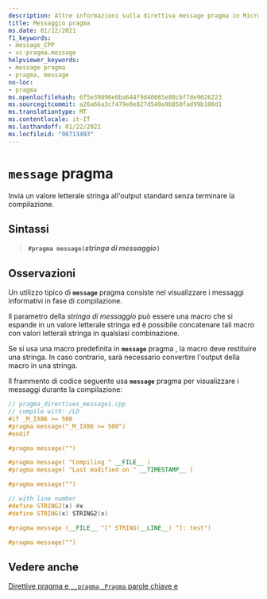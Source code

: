 ```yaml
---
description: Altre informazioni sulla direttiva message pragma in Microsoft C/C++
title: Messaggio pragma
ms.date: 01/22/2021
f1_keywords:
- message_CPP
- vc-pragma.message
helpviewer_keywords:
- message pragma
- pragma, message
no-loc:
- pragma
ms.openlocfilehash: 6f5e39896e0ba644f9d40665e80cbf7de9026223
ms.sourcegitcommit: a26a66a3cf479e0e827d549a9b850fad99b108d1
ms.translationtype: MT
ms.contentlocale: it-IT
ms.lasthandoff: 01/22/2021
ms.locfileid: "98713493"
---
```

# <a name="message-no-locpragma"></a>`message` pragma

Invia un valore letterale stringa all'output standard senza terminare la compilazione.

## <a name="syntax"></a>Sintassi

> **`#pragma message(`***stringa di messaggio***`)`**

## <a name="remarks"></a>Osservazioni

Un utilizzo tipico di **`message`** pragma consiste nel visualizzare i messaggi informativi in fase di compilazione.

Il parametro della *stringa di messaggio* può essere una macro che si espande in un valore letterale stringa ed è possibile concatenare tali macro con valori letterali stringa in qualsiasi combinazione.

Se si usa una macro predefinita in **`message`** pragma , la macro deve restituire una stringa. In caso contrario, sarà necessario convertire l'output della macro in una stringa.

Il frammento di codice seguente usa **`message`** pragma per visualizzare i messaggi durante la compilazione:

```cpp
// pragma_directives_message1.cpp
// compile with: /LD
#if _M_IX86 >= 500
#pragma message("_M_IX86 >= 500")
#endif

#pragma message("")

#pragma message( "Compiling " __FILE__ )
#pragma message( "Last modified on " __TIMESTAMP__ )

#pragma message("")

// with line number
#define STRING2(x) #x
#define STRING(x) STRING2(x)

#pragma message (__FILE__ "[" STRING(__LINE__) "]: test")

#pragma message("")
```

## <a name="see-also"></a>Vedere anche

[Direttive pragma e `__pragma` `_Pragma` parole chiave e](./pragma-directives-and-the-pragma-keyword.md)
